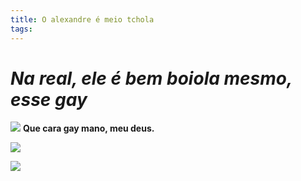```yaml
---
title: O alexandre é meio tchola
tags:
---
```

# *Na real, ele é bem boiola mesmo, esse gay*
![](https://images-wixmp-ed30a86b8c4ca887773594c2.wixmp.com/f/1225c7c5-73d0-44cc-8424-7bcfcf20ba94/dex9i5e-bf92670c-0e41-4e9d-87f1-38f04a863b61.jpg?token=eyJ0eXAiOiJKV1QiLCJhbGciOiJIUzI1NiJ9.eyJzdWIiOiJ1cm46YXBwOjdlMGQxODg5ODIyNjQzNzNhNWYwZDQxNWVhMGQyNmUwIiwiaXNzIjoidXJuOmFwcDo3ZTBkMTg4OTgyMjY0MzczYTVmMGQ0MTVlYTBkMjZlMCIsIm9iaiI6W1t7InBhdGgiOiJcL2ZcLzEyMjVjN2M1LTczZDAtNDRjYy04NDI0LTdiY2ZjZjIwYmE5NFwvZGV4OWk1ZS1iZjkyNjcwYy0wZTQxLTRlOWQtODdmMS0zOGYwNGE4NjNiNjEuanBnIn1dXSwiYXVkIjpbInVybjpzZXJ2aWNlOmZpbGUuZG93bmxvYWQiXX0.xK2eedLQmjnhHZN1bOWeShdUnJVhFcvtI7p-_YeH4ag)
**Que cara gay mano, meu deus.**

![](https://www.youtube.com/watch?v=EgcbnqOWta4)

![](https://i.pinimg.com/originals/33/7a/f3/337af398877b856f25624144420a5230.gif)